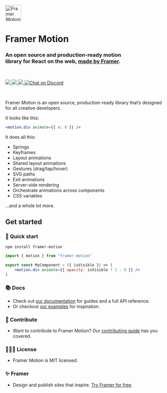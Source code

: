 <p>
  <img src="https://framerusercontent.com/images/48ha9ZR9oZQGQ6gZ8YUfElP3T0A.png" width="50" height="50" alt="Framer Motion Icon" />
</p>
<h1>Framer Motion</h1>
<h3>
  An open source and production-ready motion<br>library for React on the web, <a href="https://www.framer.com">made by Framer</a>.
</h3>

<br>

<p>
  <a href="https://www.npmjs.com/package/framer-motion" target="_blank">
    <img src="https://img.shields.io/npm/v/framer-motion.svg?style=flat-square" />
  </a>
  <a href="https://www.npmjs.com/package/framer-motion" target="_blank">
  <img src="https://img.shields.io/npm/dm/framer-motion.svg?style=flat-square" />
  </a>
  <a href="https://twitter.com/framer" target="_blank">
  <img src="https://img.shields.io/twitter/follow/framer.svg?style=social&label=Follow"  />
  </a>
  <a href="https://discord.gg/DfkSpYe" target="_blank">
  <img src="https://img.shields.io/discord/308323056592486420.svg?logo=discord&logoColor=white" alt="Chat on Discord">
  </a>
</p>

<br>

Framer Motion is an open source, production-ready library that’s designed for all creative developers.

It looks like this:

```jsx
<motion.div animate={{ x: 0 }} />
```

It does all this:

-   Springs
-   Keyframes
-   Layout animations
-   Shared layout animations
-   Gestures (drag/tap/hover)
-   SVG paths
-   Exit animations
-   Server-side rendering
-   Orchestrate animations across components
-   CSS variables

...and a whole lot more.

## Get started

### 🐇 Quick start

```
npm install framer-motion
```

```jsx
import { motion } from "framer-motion"

export const MyComponent = ({ isVisible }) => (
    <motion.div animate={{ opacity: isVisible ? 1 : 0 }} />
)
```

### 📚 Docs

- Check out [our documentation](https://www.framer.com/docs/) for guides and a full API reference.
- Or checkout [our examples](https://www.framer.com/docs/examples/) for inspiration.

### 💎 Contribute

- Want to contribute to Framer Motion? Our [contributing guide](https://github.com/framer/motion/blob/master/CONTRIBUTING.md) has you covered.

### 👩🏻‍⚖️ License

- Framer Motion is MIT licensed.

### ✨ Framer

- Design and publish sites that inspire. [Try Framer for free](https://www.framer.com/).